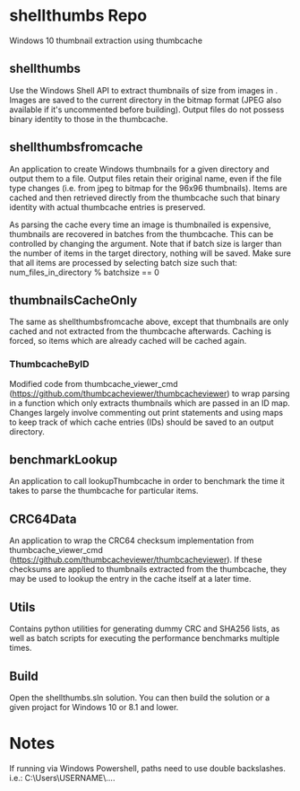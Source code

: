 # shellthumbs Repo
Windows 10 thumbnail extraction using thumbcache

## shellthumbs

Use the Windows Shell API to extract thumbnails of size <thumbsize> from images in <folderpath>.
Images are saved to the current directory in the bitmap format (JPEG also available if it's uncommented before building).
Output files do not possess binary identity to those in the thumbcache.


## shellthumbsfromcache

An application to create Windows thumbnails for a given directory and output them to a file. Output files retain their original name, even if the file type changes (i.e. from jpeg to bitmap for the 96x96 thumbnails).
Items are cached and then retrieved directly from the thumbcache such that binary identity with actual thumbcache entries is preserved.

As parsing the cache every time an image is thumbnailed is expensive, thumbnails are recovered in batches from the thumbcache. This can be controlled by changing the <batchsize> argument.
Note that if batch size is larger than the number of items in the target directory, nothing will be saved. Make sure that all items are processed by selecting batch size such that:
num_files_in_directory % batchsize == 0

## thumbnailsCacheOnly

The same as shellthumbsfromcache above, except that thumbnails are only cached and not extracted from the thumbcache afterwards. Caching is forced, so items which are already cached will be cached again.


### ThumbcacheByID

Modified code from thumbcache_viewer_cmd (https://github.com/thumbcacheviewer/thumbcacheviewer) to wrap parsing in a function which only extracts thumbnails which are passed in an ID map. Changes largely involve commenting out print statements and using maps to keep track of which cache entries (IDs) should be saved to an output directory.



## benchmarkLookup

An application to call lookupThumbcache in order to benchmark the time it takes to parse the thumbcache for particular items.

## CRC64Data
An application to wrap the CRC64 checksum implementation from  thumbcache_viewer_cmd (https://github.com/thumbcacheviewer/thumbcacheviewer).
If these checksums are applied to thumbnails extracted from the thumbcache, they may be used to lookup the entry in the cache itself at a later time.


## Utils

Contains python utilities for generating dummy CRC and SHA256 lists, as well as batch scripts for executing the performance benchmarks multiple times.



## Build

Open the shellthumbs.sln solution. You can then build the solution or a given projact for Windows 10 or 8.1 and lower.


# Notes
If running via Windows Powershell, paths need to use double backslashes.
i.e.: C:\\Users\\USERNAME\\....
